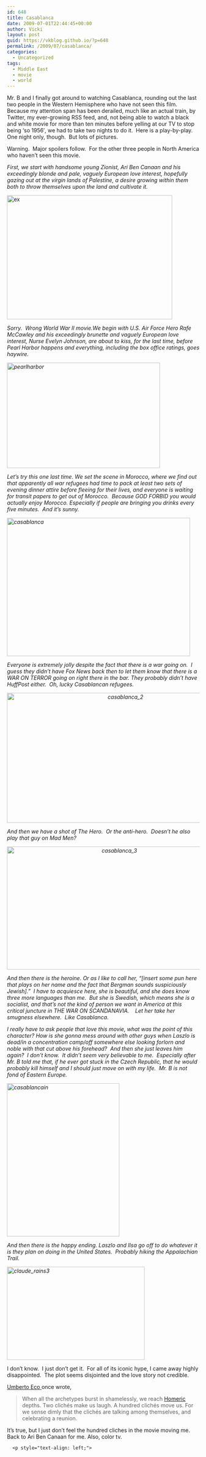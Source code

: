 ```yaml
---
id: 648
title: Casablanca
date: 2009-07-01T22:44:45+00:00
author: Vicki
layout: post
guid: https://vkblog.github.io/?p=648
permalink: /2009/07/casablanca/
categories:
  - Uncategorized
tags:
  - Middle East
  - movie
  - world
---
```

Mr. B and I finally got around to watching Casablanca, rounding out the last two people in the Western Hemisphere who have not seen this film.  Because my attention span has been derailed, much like an actual train, by Twitter, my ever-growing RSS feed, and, not being able to watch a black and white movie for more than ten minutes before yelling at our TV to stop being &#8216;so 1956&#8242;, we had to take two nights to do it.  Here is a play-by-play.  One night only, though.  But lots of pictures.

Warning.  Major spoilers follow.  For the other three people in North America who haven&#8217;t seen this movie.

_First, we start with handsome young Zionist, Ari Ben Canaan and his exceedingly blonde and pale, vaguely European love interest, hopefully gazing out at the virgin lands of Palestine, a desire growing within them both to throw themselves upon the land and cultivate it._ 

<p style="text-align: left;">
  <a href="https://raw.githubusercontent.com/vkblog/vkblog.github.io/master/public/img/2009/07/ex.jpg"><img class="aligncenter size-full wp-image-649" title="ex" src="https://raw.githubusercontent.com/vkblog/vkblog.github.io/master/public/img/2009/07/ex.jpg" alt="ex" width="432" height="324" /></a>
</p>

<p style="text-align: left;">
  <p style="text-align: left;">
    <em>Sorry.  Wrong World War II movie.We begin with U.S. Air Force Hero Rafe McCawley and his exceedingly brunette and vaguely European love interest, Nurse Evelyn Johnson, are about to kiss, for the last time, before Pearl Harbor happens and everything, including the box office ratings, goes haywire.<br /> </em>
  </p>
  
  <p style="text-align: left;">
    <em><a href="https://raw.githubusercontent.com/vkblog/vkblog.github.io/master/public/img/2009/07/pearlharbor.jpg"><img class="aligncenter size-full wp-image-651" title="pearlharbor" src="https://raw.githubusercontent.com/vkblog/vkblog.github.io/master/public/img/2009/07/pearlharbor.jpg" alt="pearlharbor" width="400" height="275" /></a></em>
  </p>
  
  <p style="text-align: left;">
    <em>Let&#8217;s try this one last time. We set the scene in Morocco, where we find out that apparently all war refugees had time to pack at least two sets of evening dinner attire before fleeing for their lives, and everyone is waiting for transit papers to get out of Morocco.  Because GOD FORBID you would actually enjoy Morocco. Especially if people are bringing you drinks every five minutes.  And it&#8217;s sunny.<br /> </em>
  </p>
  
  <p style="text-align: left;">
    <em><a href="https://raw.githubusercontent.com/vkblog/vkblog.github.io/master/public/img/2009/07/casablanca.jpg"><img class="aligncenter size-full wp-image-652" title="casablanca" src="https://raw.githubusercontent.com/vkblog/vkblog.github.io/master/public/img/2009/07/casablanca.jpg" alt="casablanca" width="479" height="361" /></a></em>
  </p>
  
  <p style="text-align: left;">
    <em>Everyone is extremely jolly despite the fact that there is a war going on.  I guess they didn&#8217;t have Fox News back then to let them know that there is a WAR ON TERROR going on right there in the bar. They probably didn&#8217;t have HuffPost either.  Oh, lucky Casablancan refugees.<br /> </em>
  </p>
  
  <p style="text-align: center;">
    <em><a href="https://raw.githubusercontent.com/vkblog/vkblog.github.io/master/public/img/2009/07/casablanca_2.png"><img class="aligncenter size-full wp-image-655" title="casablanca_2" src="https://raw.githubusercontent.com/vkblog/vkblog.github.io/master/public/img/2009/07/casablanca_2.png" alt="casablanca_2" width="604" height="339" /></a></em>
  </p>
  
  <p style="text-align: left;">
    <em>And then we have a shot of The Hero.  Or the anti-hero.  Doesn&#8217;t he also play that guy on Mad Men?<br /> </em>
  </p>
  
  <p style="text-align: center;">
    <em><a href="https://raw.githubusercontent.com/vkblog/vkblog.github.io/master/public/img/2009/07/casablanca_3.png"><img class="aligncenter size-full wp-image-656" title="casablanca_3" src="https://raw.githubusercontent.com/vkblog/vkblog.github.io/master/public/img/2009/07/casablanca_3.png" alt="casablanca_3" width="572" height="321" /></a></em>
  </p>
  
  <p style="text-align: left;">
    <em>And then there is the heroine. Or as I like to call her, &#8220;[insert some pun here that plays on her name and the fact that Bergman sounds suspiciously Jewish].&#8221;  I have to acquiesce here, she is beautiful, and she does know three more languages than me.  But she is Swedish, which means she is a socialist, and that&#8217;s not the kind of person we want in America at this critical juncture in THE WAR ON SCANDANAVIA.    Let her take her smugness elsewhere.  Like Casablanca. </em>
  </p>
  
  <p style="text-align: left;">
    <em> I really have to ask people that love this movie, what was the point of this character? How is she gonna mess around with other guys when Laszlo is dead/in a concentration camp/off somewhere else looking forlorn and noble with that cut above his forehead?  And then she just leaves him again?  I don&#8217;t know.  It didn&#8217;t seem very believable to me.  Especially after Mr. B told me that, if he ever got stuck in the Czech Republic, that he would probably kill himself and I should just move on with my life.  Mr. B is not fond of Eastern Europe.<br /> </em>
  </p>
  
  <p style="text-align: left;">
    <em><a href="https://raw.githubusercontent.com/vkblog/vkblog.github.io/master/public/img/2009/07/casablancain.jpg"><img class="aligncenter size-full wp-image-657" title="casablancain" src="https://raw.githubusercontent.com/vkblog/vkblog.github.io/master/public/img/2009/07/casablancain.jpg" alt="casablancain" width="294" height="400" /></a></em>
  </p>
  
  <p style="text-align: left;">
    <em>And then there is the happy ending. Laszlo and Ilsa go off to do whatever it is they plan on doing in the United States.  Probably hiking the Appalachian Trail.<br /> </em>
  </p>
  
  <p style="text-align: left;">
    <em><a href="https://raw.githubusercontent.com/vkblog/vkblog.github.io/master/public/img/2009/07/claude_rains3.jpg"><img class="aligncenter size-full wp-image-660" title="claude_rains3" src="https://raw.githubusercontent.com/vkblog/vkblog.github.io/master/public/img/2009/07/claude_rains3.jpg" alt="claude_rains3" width="360" height="243" /></a><br /> </em>
  </p>
  
  <p style="text-align: left;">
    I don&#8217;t know.  I just don&#8217;t get it.  For all of its iconic hype, I came away highly disappointed.  The plot seems disjointed and the love story not credible.
  </p>
  
  <p style="text-align: left;">
    <a href="http://en.wikipedia.org/wiki/Umberto_Eco">Umberto Eco </a>once wrote,
  </p>
  
  <blockquote>
    <p style="text-align: left;">
      When all the archetypes burst in shamelessly, we reach <a title="Homer" href="http://en.wikipedia.org/wiki/Homer">Homeric</a> depths. Two clichés make us laugh. A hundred clichés move us. For we sense dimly that the clichés are talking among themselves, and celebrating a reunion.
    </p>
  </blockquote>
  
  <p>
    It&#8217;s true, but I just don&#8217;t feel the hundred cliches in the movie moving me.  Back to Ari Ben Canaan for me. Also, color tv.
  </p>
  
  <blockquote>
    <p style="text-align: left;">
      </blockquote> 
      
      <p style="text-align: left;">